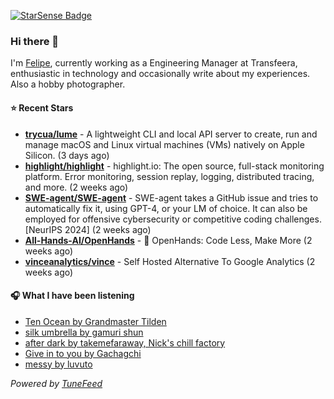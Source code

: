 <a href="https://starsense.app/developer-types" target="_blank"><img src="https://starsense.app/api/badge/?user=valtlfelipe" alt="StarSense Badge"></a>

### Hi there 👋

I'm [Felipe](https://felipevm.com), currently working as a Engineering Manager at Transfeera, enthusiastic in technology and occasionally write about my experiences. Also a hobby photographer.

#### ⭐ Recent Stars
- **[trycua/lume](https://github.com/trycua/lume)** - A lightweight CLI and local API server to create, run and manage macOS and Linux virtual machines (VMs) natively on Apple Silicon. (3 days ago)
- **[highlight/highlight](https://github.com/highlight/highlight)** - highlight.io: The open source, full-stack monitoring platform. Error monitoring, session replay, logging, distributed tracing, and more. (2 weeks ago)
- **[SWE-agent/SWE-agent](https://github.com/SWE-agent/SWE-agent)** - SWE-agent takes a GitHub issue and tries to automatically fix it, using GPT-4, or your LM of choice. It can also be employed for offensive cybersecurity or competitive coding challenges. [NeurIPS 2024]  (2 weeks ago)
- **[All-Hands-AI/OpenHands](https://github.com/All-Hands-AI/OpenHands)** - 🙌 OpenHands: Code Less, Make More (2 weeks ago)
- **[vinceanalytics/vince](https://github.com/vinceanalytics/vince)** - Self Hosted Alternative To Google Analytics (2 weeks ago)

#### 🎧 What I have been listening
- [Ten Ocean by Grandmaster Tilden](https://open.spotify.com/track/4rgjOcbLnEyakVKfbvACRL)
- [silk umbrella by gamuri shun](https://open.spotify.com/track/6AGzhBwJugJ1koUC5PcVcM)
- [after dark by takemefaraway, Nick&#39;s chill factory](https://open.spotify.com/track/0YmkDHPWe86vQDCtbubz14)
- [Give in to you by Gachagchi](https://open.spotify.com/track/2GYrasXjMJuZKD5WMKrLHs)
- [messy by luvuto](https://open.spotify.com/track/5nvL2YxmnbQyuu7aGrI68K)

_Powered by [TuneFeed](https://tunefeed.app?ref=github.com)_


